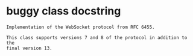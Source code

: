 # buggy class docstring

```text
Implementation of the WebSocket protocol from RFC 6455.

This class supports versions 7 and 8 of the protocol in addition to the
final version 13.
```
